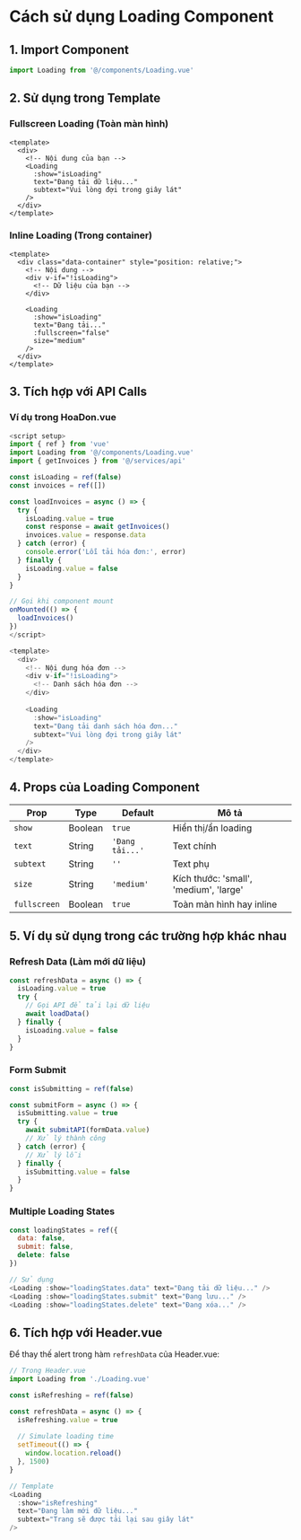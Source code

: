 # Cách sử dụng Loading Component

## 1. Import Component

```javascript
import Loading from '@/components/Loading.vue'
```

## 2. Sử dụng trong Template

### Fullscreen Loading (Toàn màn hình)
```vue
<template>
  <div>
    <!-- Nội dung của bạn -->
    <Loading 
      :show="isLoading" 
      text="Đang tải dữ liệu..." 
      subtext="Vui lòng đợi trong giây lát"
    />
  </div>
</template>
```

### Inline Loading (Trong container)
```vue
<template>
  <div class="data-container" style="position: relative;">
    <!-- Nội dung -->
    <div v-if="!isLoading">
      <!-- Dữ liệu của bạn -->
    </div>
    
    <Loading 
      :show="isLoading" 
      text="Đang tải..." 
      :fullscreen="false"
      size="medium"
    />
  </div>
</template>
```

## 3. Tích hợp với API Calls

### Ví dụ trong HoaDon.vue
```javascript
<script setup>
import { ref } from 'vue'
import Loading from '@/components/Loading.vue'
import { getInvoices } from '@/services/api'

const isLoading = ref(false)
const invoices = ref([])

const loadInvoices = async () => {
  try {
    isLoading.value = true
    const response = await getInvoices()
    invoices.value = response.data
  } catch (error) {
    console.error('Lỗi tải hóa đơn:', error)
  } finally {
    isLoading.value = false
  }
}

// Gọi khi component mount
onMounted(() => {
  loadInvoices()
})
</script>

<template>
  <div>
    <!-- Nội dung hóa đơn -->
    <div v-if="!isLoading">
      <!-- Danh sách hóa đơn -->
    </div>
    
    <Loading 
      :show="isLoading" 
      text="Đang tải danh sách hóa đơn..." 
      subtext="Vui lòng đợi trong giây lát"
    />
  </div>
</template>
```

## 4. Props của Loading Component

| Prop | Type | Default | Mô tả |
|------|------|---------|-------|
| `show` | Boolean | `true` | Hiển thị/ẩn loading |
| `text` | String | `'Đang tải...'` | Text chính |
| `subtext` | String | `''` | Text phụ |
| `size` | String | `'medium'` | Kích thước: 'small', 'medium', 'large' |
| `fullscreen` | Boolean | `true` | Toàn màn hình hay inline |

## 5. Ví dụ sử dụng trong các trường hợp khác nhau

### Refresh Data (Làm mới dữ liệu)
```javascript
const refreshData = async () => {
  isLoading.value = true
  try {
    // Gọi API để tải lại dữ liệu
    await loadData()
  } finally {
    isLoading.value = false
  }
}
```

### Form Submit
```javascript
const isSubmitting = ref(false)

const submitForm = async () => {
  isSubmitting.value = true
  try {
    await submitAPI(formData.value)
    // Xử lý thành công
  } catch (error) {
    // Xử lý lỗi
  } finally {
    isSubmitting.value = false
  }
}
```

### Multiple Loading States
```javascript
const loadingStates = ref({
  data: false,
  submit: false,
  delete: false
})

// Sử dụng
<Loading :show="loadingStates.data" text="Đang tải dữ liệu..." />
<Loading :show="loadingStates.submit" text="Đang lưu..." />
<Loading :show="loadingStates.delete" text="Đang xóa..." />
```

## 6. Tích hợp với Header.vue

Để thay thế alert trong hàm `refreshData` của Header.vue:

```javascript
// Trong Header.vue
import Loading from './Loading.vue'

const isRefreshing = ref(false)

const refreshData = async () => {
  isRefreshing.value = true
  
  // Simulate loading time
  setTimeout(() => {
    window.location.reload()
  }, 1500)
}

// Template
<Loading 
  :show="isRefreshing" 
  text="Đang làm mới dữ liệu..." 
  subtext="Trang sẽ được tải lại sau giây lát"
/>
```
